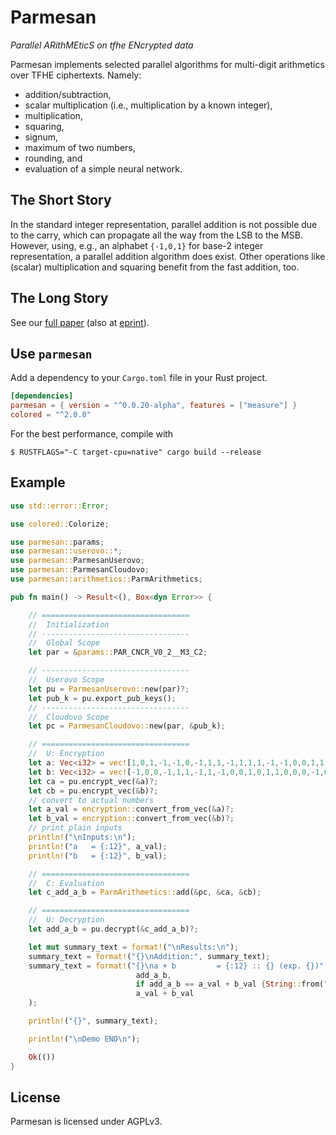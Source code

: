 
# Parmesan

*Parallel ARithMEticS on tfhe ENcrypted data*

Parmesan implements selected parallel algorithms for multi-digit arithmetics over TFHE ciphertexts. Namely:

- addition/subtraction,
- scalar multiplication (i.e., multiplication by a known integer),
- multiplication,
- squaring,
- signum,
- maximum of two numbers,
- rounding, and
- evaluation of a simple neural network.


## The Short Story

In the standard integer representation, parallel addition is not possible due to the carry, which can propagate all the way from the LSB to the MSB.
However, using, e.g., an alphabet `{-1,0,1}` for base-2 integer representation, a parallel addition algorithm does exist.
Other operations like (scalar) multiplication and squaring benefit from the fast addition, too.


## The Long Story

See our [full paper](https://dl.acm.org/doi/10.1145/3508398.3511527) (also at [eprint](https://eprint.iacr.org/2022/067)).


## Use `parmesan`

Add a dependency to your `Cargo.toml` file in your Rust project.

```toml
[dependencies]
parmesan = { version = "^0.0.20-alpha", features = ["measure"] }
colored = "^2.0.0"
```

For the best performance, compile with
```shell
$ RUSTFLAGS="-C target-cpu=native" cargo build --release
```


## Example

```rust
use std::error::Error;

use colored::Colorize;

use parmesan::params;
use parmesan::userovo::*;
use parmesan::ParmesanUserovo;
use parmesan::ParmesanCloudovo;
use parmesan::arithmetics::ParmArithmetics;

pub fn main() -> Result<(), Box<dyn Error>> {

    // =================================
    //  Initialization
    // ---------------------------------
    //  Global Scope
    let par = &params::PAR_CNCR_V0_2__M3_C2;

    // ---------------------------------
    //  Userovo Scope
    let pu = ParmesanUserovo::new(par)?;
    let pub_k = pu.export_pub_keys();
    // ---------------------------------
    //  Cloudovo Scope
    let pc = ParmesanCloudovo::new(par, &pub_k);

    // =================================
    //  U: Encryption
    let a: Vec<i32> = vec![1,0,1,-1,-1,0,-1,1,1,-1,1,1,1,-1,-1,0,0,1,1,0,0,0,0,-1,0,0,0,0,0,-1,0,0,];
    let b: Vec<i32> = vec![-1,0,0,-1,1,1,-1,1,-1,0,0,1,0,1,1,0,0,0,-1,0,0,1,0,0,-1,0,-1,-1,-1,1,1,0,];
    let ca = pu.encrypt_vec(&a)?;
    let cb = pu.encrypt_vec(&b)?;
    // convert to actual numbers
    let a_val = encryption::convert_from_vec(&a)?;
    let b_val = encryption::convert_from_vec(&b)?;
    // print plain inputs
    println!("\nInputs:\n");
    println!("a   = {:12}", a_val);
    println!("b   = {:12}", b_val);

    // =================================
    //  C: Evaluation
    let c_add_a_b = ParmArithmetics::add(&pc, &ca, &cb);

    // =================================
    //  U: Decryption
    let add_a_b = pu.decrypt(&c_add_a_b)?;

    let mut summary_text = format!("\nResults:\n");
    summary_text = format!("{}\nAddition:", summary_text);
    summary_text = format!("{}\na + b         = {:12} :: {} (exp. {})", summary_text,
                            add_a_b,
                            if add_a_b == a_val + b_val {String::from("PASS").bold().green()} else {String::from("FAIL").bold().red()},
                            a_val + b_val
    );

    println!("{}", summary_text);

    println!("\nDemo END\n");

    Ok(())
}
```


## License

Parmesan is licensed under AGPLv3.
